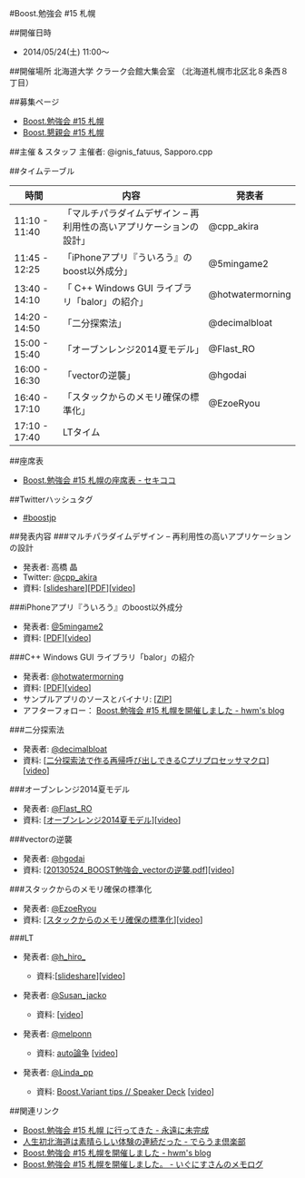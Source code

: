 #Boost.勉強会 #15 札幌

##開催日時
- 2014/05/24(土) 11:00～


##開催場所
北海道大学 クラーク会館大集会室 （北海道札幌市北区北８条西８丁目）


##募集ページ
- [Boost.勉強会 #15 札幌](http://atnd.org/events/48318)
- [Boost.懇親会 #15 札幌](http://atnd.org/events/48319)


##主催 & スタッフ
主催者: @ignis_fatuus, Sapporo.cpp


##タイムテーブル

| 時間 | 内容 | 発表者 |
|---------------|-----------------------------------|----------------|
| 11:10 - 11:40 | 「マルチパラダイムデザイン – 再利用性の高いアプリケーションの設計」 | @cpp_akira  |
| 11:45 - 12:25 | 「iPhoneアプリ『ういろう』のboost以外成分」    | @5mingame2 |
| 13:40 - 14:10 | 「 C++ Windows GUI ライブラリ「balor」の紹介」 | @hotwatermorning |
| 14:20 - 14:50 | 「二分探索法」                                 | @decimalbloat |
| 15:00 - 15:40 | 「オーブンレンジ2014夏モデル」                 | @Flast_RO  |
| 16:00 - 16:30 | 「vectorの逆襲」                               | @hgodai |
| 16:40 - 17:10 | 「スタックからのメモリ確保の標準化」           | @EzoeRyou |
| 17:10 - 17:40 | LTタイム  | |


##座席表
- [Boost.勉強会 #15 札幌の座席表 - セキココ](http://sekico.co/zaseki/298)


##Twitterハッシュタグ
- [#boostjp](https://twitter.com/search?q=%23boostjp&src=hash)


##発表内容
###マルチパラダイムデザイン – 再利用性の高いアプリケーションの設計
- 発表者: 高橋 晶
- Twitter: [@cpp_akira](https://twitter.com/cpp_akira)
- 資料: [[slideshare](http://www.slideshare.net/faithandbrave/multi-paradigm-design)][[PDF](https://dl.dropboxusercontent.com/u/1682460/presentation/boost_15/multi_paradigm_design.pdf)][[video](https://www.youtube.com/watch?v=iNa9L8a3LAE&index=2&list=PLC6NiTLP69DJ1Pqyppj2lFK3YlTWtJ81x)]


###iPhoneアプリ『ういろう』のboost以外成分
- 発表者: [@5mingame2](https://twitter.com/5mingame2)
- 資料: [[PDF](https://dl.dropboxusercontent.com/u/26683287/boost_sapporo_5mingame2.pdf)][[video](https://www.youtube.com/watch?v=NbehapmjX1w&index=3&list=PLC6NiTLP69DJ1Pqyppj2lFK3YlTWtJ81x)]


###C++ Windows GUI ライブラリ「balor」の紹介
- 発表者: [@hotwatermorning](https://twitter.com/hotwatermorning)
- 資料: [[PDF](https://dl.dropboxusercontent.com/u/15824672/boost15/balor.pdf)][[video](https://www.youtube.com/watch?v=XAFnnzqHvPs&index=4&list=PLC6NiTLP69DJ1Pqyppj2lFK3YlTWtJ81x)]
- サンプルアプリのソースとバイナリ: [[ZIP](https://dl.dropboxusercontent.com/u/15824672/boost15/VstHostDemo.zip)]
- アフターフォロー： [Boost.勉強会 #15 札幌を開催しました - hwm's blog](http://hwm.hatenablog.com/entry/2014/05/28/024651)


###二分探索法
- 発表者: [@decimalbloat](https://twitter.com/decimalbloat)
- 資料: [[二分探索法で作る再帰呼び出しできるCプリプロセッサマクロ](http://www.slideshare.net/digitalghost/c-35069539)][[video](https://www.youtube.com/watch?v=iOCdLb8T0Ks&index=5&list=PLC6NiTLP69DJ1Pqyppj2lFK3YlTWtJ81x)]


###オーブンレンジ2014夏モデル
- 発表者: [@Flast_RO](https://twitter.com/Flast_RO)
- 資料: [[オーブンレンジ2014夏モデル](http://www.flast.jp/article/boost-15-sapporo/#1)][[video](https://www.youtube.com/watch?v=tHvgd7JbUQc&index=6&list=PLC6NiTLP69DJ1Pqyppj2lFK3YlTWtJ81x)]


###vectorの逆襲
- 発表者: [@hgodai](https://twitter.com/hgodai)
- 資料: [[20130524_BOOST勉強会_vectorの逆襲.pdf](https://docs.google.com/file/d/0B9BH0LS6wCKIcFBkdXBaSnJDZnM/edit)][[video](https://www.youtube.com/watch?v=eHcs5e4q-Wc&index=7&list=PLC6NiTLP69DJ1Pqyppj2lFK3YlTWtJ81x)]


###スタックからのメモリ確保の標準化
- 発表者: [@EzoeRyou](https://twitter.com/EzoeRyou)
- 資料: [[スタックからのメモリ確保の標準化](http://ezoeryou.github.io/boost-benkyokai-sapporo/#/)][[video](https://www.youtube.com/watch?v=-KNEUhw5j-g&index=8&list=PLC6NiTLP69DJ1Pqyppj2lFK3YlTWtJ81x)]


###LT
- 発表者: [@h_hiro_](https://twitter.com/h_hiro_)
	- 資料:[[slideshare](http://www.slideshare.net/maraigue/boost-15-lt8c3)][[video](https://www.youtube.com/watch?v=OqMXp-l91iY&index=9&list=PLC6NiTLP69DJ1Pqyppj2lFK3YlTWtJ81x)]

- 発表者: [@Susan_jacko](https://twitter.com/Susan_jacko)
	- 資料: [[video](https://www.youtube.com/watch?v=7u32RQS5SU4&index=10&list=PLC6NiTLP69DJ1Pqyppj2lFK3YlTWtJ81x)]

- 発表者: [@melponn](https://twitter.com/melponn)
	- 資料: [auto論争](http://melpon.org/pub/auto-lt) [[video](https://www.youtube.com/watch?v=wVVfJ8PRo2g&index=11&list=PLC6NiTLP69DJ1Pqyppj2lFK3YlTWtJ81x)]

- 発表者: [@Linda_pp](https://twitter.com/Linda_pp)
	- 資料: [Boost.Variant tips // Speaker Deck](https://speakerdeck.com/rhysd/boost-dot-variant-tips) [[video](https://www.youtube.com/watch?v=R8vuY-9hfII&index=12&list=PLC6NiTLP69DJ1Pqyppj2lFK3YlTWtJ81x)]


##関連リンク
- [Boost.勉強会 #15 札幌 に行ってきた - 永遠に未完成](http://d.hatena.ne.jp/thinca/20140524/1400940034)
- [人生初北海道は素晴らしい体験の連続だった - でらうま倶楽部](http://blog.livedoor.jp/tek_nishi/archives/8390181.html)
- [Boost.勉強会 #15 札幌を開催しました - hwm's blog](http://hwm.hatenablog.com/entry/2014/05/28/024651)
- [Boost.勉強会 #15 札幌を開催しました。 - いぐにすさんのメモログ](http://ig.hateblo.jp/entry/2014/05/28/062938)

